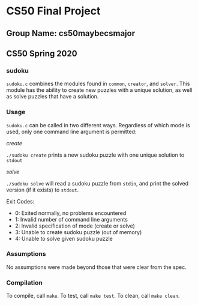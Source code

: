 # CS50 Final Project
## Group Name: cs50maybecsmajor
## CS50 Spring 2020

### sudoku

`sudoku.c` combines the modules found in `common`, `creator`, and `solver`. This module has the ability to create new puzzles with a unique solution, as well as solve puzzles that have a solution.

### Usage

`sudoku.c` can be called in two different ways. Regardless of which mode is used, only one command line argument is permitted:

*create*

`./sudoku create` prints a new sudoku puzzle with one unique solution to `stdout`

*solve*

`./sudoku solve` will read a sudoku puzzle from `stdin`, and print the solved version (if it exists) to `stdout`.

Exit Codes:
- 0: Exited normally, no problems encountered
- 1: Invalid number of command line arguments
- 2: Invalid specification of mode (create or solve)
- 3: Unable to create sudoku puzzle (out of memory)
- 4: Unable to solve given sudoku puzzle

### Assumptions

No assumptions were made beyond those that were clear from the spec.

### Compilation

To compile, call `make`. To test, call `make test`. To clean, call `make clean`.
